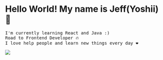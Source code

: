 <h1>Hello World! My name is Jeff(Yoshii)👋</h1>
<pre>
I'm currently learning React and Java :)
Road to Frontend Developer 🔥
I love help people and learn new things every day ❤
</pre>
 <img src="https://tenor.com/5JJm.gif">

<!--
**YoshiiCoding17/YoshiiCoding17** is a ✨ _special_ ✨ repository because its `README.md` (this file) appears on your GitHub profile.

Here are some ideas to get you started:

- 🔭 I’m currently working on ...
- 🌱 I’m currently learning ...
- 👯 I’m looking to collaborate on ...
- 🤔 I’m looking for help with ...
- 💬 Ask me about ...
- 📫 How to reach me: ...
- 😄 Pronouns: ...
- ⚡ Fun fact: ...
-->
